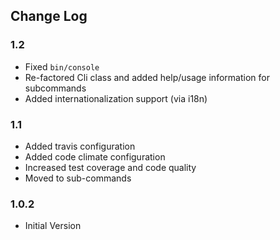## Change Log

### 1.2
* Fixed ```bin/console```
* Re-factored Cli class and added help/usage information for subcommands
* Added internationalization support (via i18n)

### 1.1
* Added travis configuration
* Added code climate configuration
* Increased test coverage and code quality
* Moved to sub-commands

### 1.0.2
* Initial Version